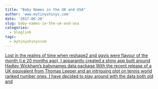 ```yaml
---
title: "Baby Names in the UK and USA"
author: 'www.mytinyshinys.com'
date: '2017-06-20'
slug: baby-names-in-the-uk-and-usa
categories:
  - bloglink
tags:
  - mytinyshinyscom
---
```


[Lost in the realms of time when reshape2 and ggvis were flavour of the month (i.e 20 months ago), I apparantly created a shiny app built around Hadley Wickham’s babynames data package With the recent release of a UK equivalent from Thomas Leeper and an intriguing plot on tennis world ranked number ones, I have decided to play around with the data both old and<i class="fas fa-external-link-alt"></i>](https://www.mytinyshinys.com/2017/06/20/babynames/)

